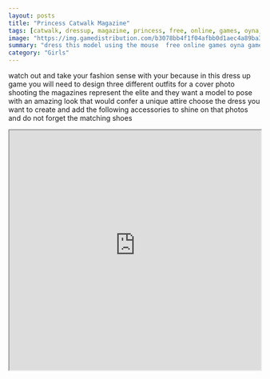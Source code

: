 ```yaml
---
layout: posts
title: "Princess Catwalk Magazine"
tags: [catwalk, dressup, magazine, princess, free, online, games, oyna, game, free, games, play, play, games]
image: "https://img.gamedistribution.com/b3078bb4f1f04afbb0d1aec4a89ba346.jpg"
summary: "dress this model using the mouse  free online games oyna game free games play play games"
category: "Girls"
---
```


watch out and take your fashion sense with your because in this dress up game you will need to design three different outfits for a cover photo shooting the magazines represent the elite and they want a model to pose with an amazing look that would confer a unique attire choose the dress you want to create and add the following accessories to shine on that photos and do not forget the matching shoes

<iframe width="100%" height="480px;" src="https://html5.gamedistribution.com/b3078bb4f1f04afbb0d1aec4a89ba346/"></iframe>